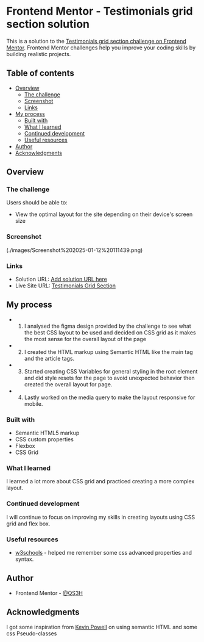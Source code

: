 # Frontend Mentor - Testimonials grid section solution

This is a solution to the [Testimonials grid section challenge on Frontend Mentor](https://www.frontendmentor.io/challenges/testimonials-grid-section-Nnw6J7Un7). Frontend Mentor challenges help you improve your coding skills by building realistic projects.

## Table of contents

- [Overview](#overview)
  - [The challenge](#the-challenge)
  - [Screenshot](#screenshot)
  - [Links](#links)
- [My process](#my-process)
  - [Built with](#built-with)
  - [What I learned](#what-i-learned)
  - [Continued development](#continued-development)
  - [Useful resources](#useful-resources)
- [Author](#author)
- [Acknowledgments](#acknowledgments)

## Overview

### The challenge

Users should be able to:

- View the optimal layout for the site depending on their device's screen size

### Screenshot

(./images/Screenshot%202025-01-12%20111439.png)

### Links

- Solution URL: [Add solution URL here](https://your-solution-url.com)
- Live Site URL: [Testimonials Grid Section](https://qs3h.github.io/Testimonials-grid-section-Frontend-Mentor-/)

## My process

- 1. I analysed the figma design provided by the challenge to see what the best CSS layout to be used and decided on CSS grid as it makes the most sense for the overall layout of the page
- 2. I created the HTML markup using Semantic HTML like the main tag and the article tags.
- 3. Started creating CSS Variables for general styling in the root element and did style resets for the page to avoid unexpected behavior then created the overall layout for page.
- 4. Lastly worked on the media query to make the layout responsive for mobile.

### Built with

- Semantic HTML5 markup
- CSS custom properties
- Flexbox
- CSS Grid

### What I learned

I learned a lot more about CSS grid and practiced creating a more complex layout.

### Continued development

I will continue to focus on improving my skills in creating layouts using CSS grid and flex box.

### Useful resources

- [w3schools](https://www.w3schools.com/) - helped me remember some css advanced properties and syntax.

## Author

- Frontend Mentor - [@QS3H](https://www.frontendmentor.io/profile/QS3H)

## Acknowledgments

I got some inspiration from [Kevin Powell](https://www.youtube.com/@KevinPowell) on using semantic HTML and some css Pseudo-classes

